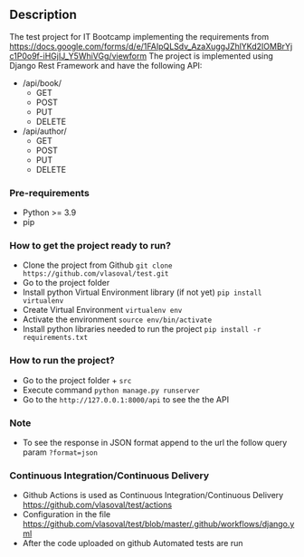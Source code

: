 ## Description
The test project for IT Bootcamp implementing the requirements from https://docs.google.com/forms/d/e/1FAIpQLSdv_AzaXuggJZhlYKd2IOMBrYjc1P0o9f-iHGjIJ_Y5WhiVGg/viewform
The project is implemented using Django Rest Framework and have the following API:
- /api/book/
    - GET
    - POST
    - PUT
    - DELETE
- /api/author/
    - GET
    - POST
    - PUT
    - DELETE


### Pre-requirements
- Python >= 3.9
- pip  

### How to get the project ready to run?
- Clone the project from Github `git clone https://github.com/vlasoval/test.git`
- Go to the project folder
- Install python Virtual Environment library (if not yet) `pip install virtualenv`
- Create Virtual Environment `virtualenv env`
- Activate the environment `source env/bin/activate`
- Install python libraries needed to run the project `pip install -r requirements.txt`

### How to run the project?
- Go to the project folder + `src`
- Execute command `python manage.py runserver`
- Go to the `http://127.0.0.1:8000/api` to see the the API

### Note
- To see the response in JSON format append to the url the follow query param `?format=json`

### Continuous Integration/Continuous Delivery
- Github Actions is used as Continuous Integration/Continuous Delivery https://github.com/vlasoval/test/actions
- Configuration in the file https://github.com/vlasoval/test/blob/master/.github/workflows/django.yml
- After the code uploaded on github Automated tests are run



